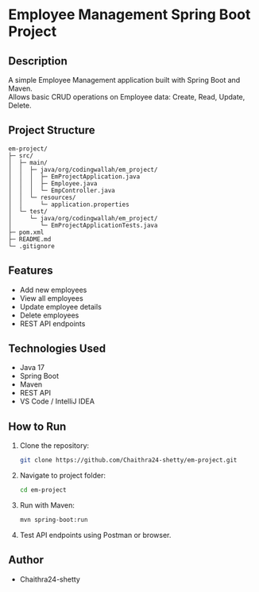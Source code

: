 # Employee Management Spring Boot Project

## Description
A simple Employee Management application built with Spring Boot and Maven.  
Allows basic CRUD operations on Employee data: Create, Read, Update, Delete.

## Project Structure
```
em-project/
├─ src/
│  ├─ main/
│  │  ├─ java/org/codingwallah/em_project/
│  │  │  ├─ EmProjectApplication.java
│  │  │  ├─ Employee.java
│  │  │  └─ EmpController.java
│  │  └─ resources/
│  │     └─ application.properties
│  └─ test/
│     └─ java/org/codingwallah/em_project/
│        └─ EmProjectApplicationTests.java
├─ pom.xml
├─ README.md
└─ .gitignore
```

## Features
- Add new employees  
- View all employees  
- Update employee details  
- Delete employees  
- REST API endpoints

## Technologies Used
- Java 17  
- Spring Boot  
- Maven  
- REST API  
- VS Code / IntelliJ IDEA  

## How to Run
1. Clone the repository:  
   ```bash
   git clone https://github.com/Chaithra24-shetty/em-project.git
   ```
2. Navigate to project folder:  
   ```bash
   cd em-project
   ```
3. Run with Maven:  
   ```bash
   mvn spring-boot:run
   ```
4. Test API endpoints using Postman or browser.

## Author
- Chaithra24-shetty
